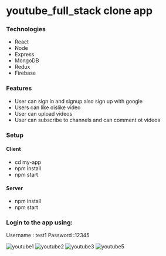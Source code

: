 # youtube_full_stack clone app
### Technologies
* React
* Node
* Express
* MongoDB
* Redux
* Firebase

### Features
* User can sign in and signup also sign up with google
* Users can like dislike video
* User can upload videos
* User can subscribe to channels and can comment ot videos

### Setup
 #### Client
 * cd my-app
 * npm install
 * npm start
 #### Server
 * npm install
 * npm start
 
 ### Login to the app using:
 Username : test1
 Password :12345
 
![youtube1](https://user-images.githubusercontent.com/111036270/206668664-a1e0f5fd-9d13-41b5-be91-4270ecb7bedf.png)
![youtube2](https://user-images.githubusercontent.com/111036270/206670053-9060792e-c53c-4d12-b3ba-bb5a5be98a0e.png)
![youtube3](https://user-images.githubusercontent.com/111036270/206670119-643242e2-a74a-4438-a06b-510cf5bcd990.png)
![youtube5](https://user-images.githubusercontent.com/111036270/206670175-8f63742f-8c58-4c73-952f-5236893ce52f.png)
